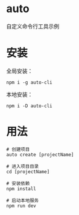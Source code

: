 # auto

自定义命令行工具示例

# 安装

全局安装：

```
npm i -g auto-cli
```

本地安装：

```
npm i -D auto-cli
```

# 用法

```
# 创建项目
auto create [projectName]

# 进入项目目录
cd [projectName]

# 安装依赖
npm install

# 启动本地服务
npm run dev
```
